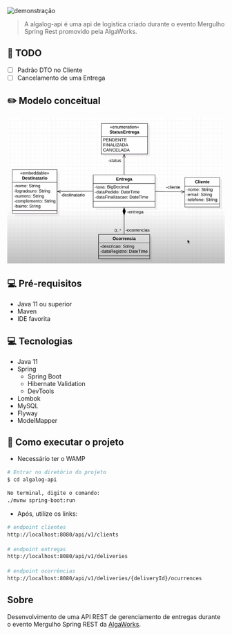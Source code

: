 ![demonstração](https://cafe.algaworks.com/wp-content/uploads/2021/04/MSR-300px.png)

> A algalog-api é uma api de logistica criado durante o evento Mergulho Spring Rest promovido pela AlgaWorks.

## 📝 TODO

- [ ] Padrão DTO no Cliente
- [ ] Cancelamento de uma Entrega 

## ✏️ Modelo conceitual

![modelo-conceitual](https://github.com/SiqueiraAndre/msr-algalog/blob/master/model.png)

## 💻 Pré-requisitos

* Java 11 ou superior
* Maven
* IDE favorita

## 💻 Tecnologias

* Java 11
* Spring 
  * Spring Boot
  * Hibernate Validation
  * DevTools
* Lombok
* MySQL 
* Flyway
* ModelMapper

## 🚀 Como executar o projeto
* Necessário ter o WAMP 

```bash
# Entrar no diretório do projeto
$ cd algalog-api
```

```bash
No terminal, digite o comando:
./mvnw spring-boot:run 
```

* Após, utilize os links: 

```bash
# endpoint clientes
http://localhost:8080/api/v1/clients

# endpoint entregas
http://localhost:8080/api/v1/deliveries

# endpoint ocorrências
http://localhost:8080/api/v1/deliveries/{deliveryId}/ocurrences
```

## Sobre
Desenvolvimento de uma API REST de gerenciamento de entregas durante o evento Mergulho Spring REST da [AlgaWorks](https://www.algaworks.com "Site da AlgaWorks").
